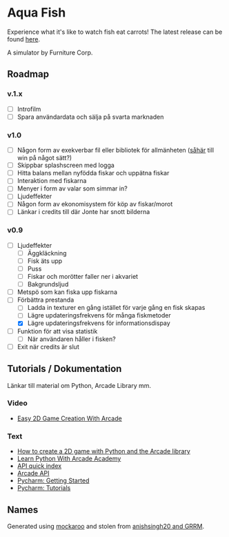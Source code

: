 # Aqua Fish

Experience what it's like to watch fish eat carrots! The latest release can be found [here](https://github.com/owlnical/fc-aqua-fish/releases).

A simulator by Furniture Corp.

## Roadmap

### v.1.x
- [ ] Introfilm
- [ ] Spara användardata och sälja på svarta marknaden

### v1.0

- [ ] Någon form av exekverbar fil eller bibliotek för allmänheten ([såhär](http://arcade.academy/examples/pyinstaller.html) till win på något sätt?)
- [ ] Skippbar splashscreen med logga
- [ ] Hitta balans mellan nyfödda fiskar och uppätna fiskar
- [ ] Interaktion med fiskarna
- [ ] Menyer i form av valar som simmar in?
- [ ] Ljudeffekter
- [ ] Någon form av ekonomisystem för köp av fiskar/morot
- [ ] Länkar i credits till där Jonte har snott bilderna

### v0.9
- [ ] Ljudeffekter
  - [ ] Äggkläckning
  - [ ] Fisk äts upp
  - [ ] Puss
  - [ ] Fiskar och morötter faller ner i akvariet
  - [ ] Bakgrundsljud
- [ ] Metspö som kan fiska upp fiskarna
- [ ] Förbättra prestanda
  - [ ] Ladda in texturer en gång istället för varje gång en fisk skapas
  - [ ] Lägre updateringsfrekvens för många fiskmetoder
  - [x] Lägre updateringsfrekvens för informationsdispay
- [ ] Funktion för att visa statistik
  - [ ] När användaren håller i fisken?
- [ ] Exit när credits är slut

## Tutorials / Dokumentation

Länkar till material om Python, Arcade Library mm.

### Video

- [Easy 2D Game Creation With Arcade](https://www.youtube.com/watch?v=8InKwiysVIk)

### Text

- [How to create a 2D game with Python and the Arcade library](https://opensource.com/article/18/4/easy-2d-game-creation-python-and-arcade)
- [Learn Python With Arcade Academy](https://arcade-book.readthedocs.io/en/latest/)
- [API quick index](http://arcade.academy/quick_index.html)
- [Arcade API](http://arcade.academy/arcade.html)
- [Pycharm: Getting Started](https://confluence.jetbrains.com/display/PYH/Getting+Started+with+PyCharm)
- [Pycharm: Tutorials](https://confluence.jetbrains.com/display/PYH/PyCharm+Tutorials)

## Names

Generated using [mockaroo](https://mockaroo.com/) and stolen from [anishsingh20 and GRRM](https://github.com/anishsingh20/Network-Analysis-of-Game-of-Thrones).
